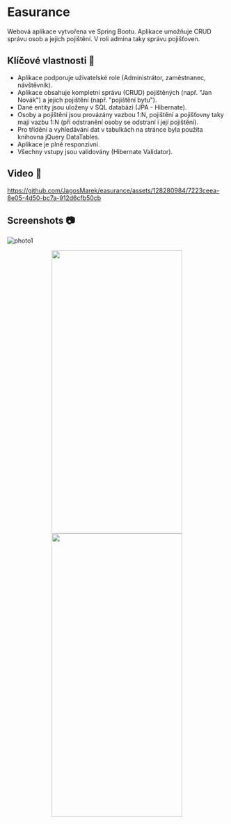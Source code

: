 # Easurance 

Webová aplikace vytvořena ve Spring Bootu. Aplikace umožňuje CRUD správu osob a jejich pojištění. V roli admina taky správu pojišťoven.

## Klíčové vlastnosti 🎯

- Aplikace podporuje uživatelské role (Administrátor, zaměstnanec, návštěvník).
- Aplikace obsahuje kompletní správu (CRUD) pojištěných (např. "Jan Novák") a jejich pojištění (např. "pojištění bytu").
- Dané entity jsou uloženy v SQL databázi (JPA - Hibernate).
- Osoby a pojištění jsou provázány vazbou 1:N, pojištění a pojišťovny taky mají vazbu 1:N (při odstranění osoby se odstraní i její pojištění).
- Pro třídění a vyhledávání dat v tabulkách na stránce byla použita knihovna jQuery DataTables.
- Aplikace je plně responzivní.
- Všechny vstupy jsou validovány (Hibernate Validator).

## Video 🎥

https://github.com/JagosMarek/easurance/assets/128280984/7223ceea-8e05-4d50-bc7a-912d6cfb50cb

## Screenshots 📷

![photo1](https://github.com/JagosMarek/easurance/assets/128280984/536281d1-edf3-4019-820c-a2494c797b55)

<p align="center">
 <img src="https://github.com/JagosMarek/easurance/assets/128280984/0fe8d0ef-4bb2-40f3-8c17-db021f20a2ee" width="300" 
 height="650" />
 <img src="https://github.com/JagosMarek/easurance/assets/128280984/386c9776-7431-4a56-8486-a86a14652a73" width="300" 
 height="650" />
</p>

